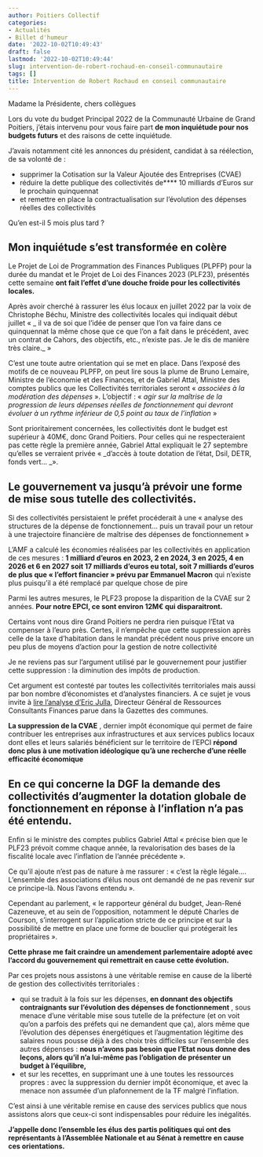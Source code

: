 ```yaml
---
author: Poitiers Collectif
categories:
- Actualités
- Billet d'humeur
date: '2022-10-02T10:49:43'
draft: false
lastmod: '2022-10-02T10:49:44'
slug: intervention-de-robert-rochaud-en-conseil-communautaire
tags: []
title: Intervention de Robert Rochaud en conseil communautaire
---
```


Madame la Présidente, chers collègues

Lors du vote du budget Principal 2022 de la Communauté Urbaine de Grand Poitiers, j’étais intervenu pour vous faire part **de mon inquiétude pour nos budgets futurs** et des raisons de cette inquiétude.

J’avais notamment cité les annonces du président, candidat à sa réélection, de sa volonté de :

  * supprimer la Cotisation sur la Valeur Ajoutée des Entreprises (CVAE)
  * réduire la dette publique des collectivités de**** 10 milliards d’Euros sur le prochain quinquennat
  * et remettre en place la contractualisation sur l’évolution des dépenses réelles des collectivités

Qu’en est-il 5 mois plus tard ? 

## **Mon inquiétude s’est transformée en colère**

Le Projet de Loi de Programmation des Finances Publiques (PLPFP) pour la durée du mandat et le Projet de Loi des Finances 2023 (PLF23), présentés cette semaine **ont fait l’effet d’une douche froide pour les collectivités locales.**

Après avoir cherché à rassurer les élus locaux en juillet 2022 par la voix de Christophe Béchu, Ministre des collectivités locales qui indiquait début juillet « _  il va de soi que l’idée de penser que l’on va faire dans ce quinquennat la même chose que ce que l’on a fait dans le précédent, avec un contrat de Cahors, des objectifs, etc., n’existe pas. Je le dis de manière très claire._ »

C’est une toute autre orientation qui se met en place. Dans l’exposé des motifs de ce nouveau PLPFP, on peut lire sous la plume de Bruno Lemaire, Ministre de l’économie et des Finances, et de Gabriel Attal, Ministre des comptes publics que les Collectivités territoriales seront « _associées à la modération des dépenses_  ». L’objectif : « _agir sur la maîtrise de la progression de leurs dépenses réelles de fonctionnement qui devront évoluer à un rythme inférieur de 0,5 point au taux de l’inflation_  »

Sont prioritairement concernées, les collectivités dont le budget est supérieur à 40M€, donc Grand Poitiers. Pour celles qui ne respecteraient pas cette règle la première année, Gabriel Attal expliquait le 27 septembre qu’elles se verraient privée « _d’accès à toute dotation de l’état, Dsil, DETR, fonds vert...  _».

## **Le gouvernement va jusqu’à prévoir une forme de mise sous tutelle des collectivités.**

Si des collectivités persistaient le préfet procéderait à une « analyse des structures de la dépense de fonctionnement… puis un travail pour un retour à une trajectoire financière de maîtrise des dépenses de fonctionnement »

L’AMF a calculé les économies réalisées par les collectivités en application de ces mesures :  **1 milliard d’euros en 2023, 2 en 2024, 3 en 2025, 4 en 2026 et 6 en 2027 soit 17 milliards d’euros eu total, soit 7 milliards d’euros de plus que «  l’effort financier » prévu par Emmanuel Macron** qui n’existe plus puisqu’il a été remplacé par quelque chose de pire

Parmi les autres mesures, le PLF23 propose la disparition de la CVAE sur 2 années. **Pour notre EPCI, ce sont environ 12M€ qui disparaitront.**

Certains vont nous dire Grand Poitiers ne perdra rien puisque l’Etat va compenser à l’euro près. Certes, il n’empêche que cette suppression après celle de la taxe d’habitation dans le mandat précédent nous prive encore un peu plus de moyens d’action pour la gestion de notre collectivité

Je ne reviens pas sur l’argument utilisé par le gouvernement pour justifier cette suppression : la diminution des impôts de production.

Cet argument est contesté par toutes les collectivités territoriales mais aussi par bon nombre d’économistes et d’analystes financiers. A ce sujet je vous invite à [lire l’analyse d’Eric Julla](https://www.lagazettedescommunes.com/826539/supprimer-la-cvae-doit-il-concerner-les-collectivites-avant-2025/), Directeur Général de Ressources Consultants Finances parue dans la Gazettes des communes.

**La suppression de la CVAE** , dernier impôt économique qui permet de faire contribuer les entreprises aux infrastructures et aux services publics locaux dont elles et leurs salariés bénéficient sur le territoire de l’EPCI **répond donc plus à une motivation idéologique qu’à une recherche d’une réelle efficacité économique**

## En ce qui concerne la DGF la demande des collectivités d’augmenter la dotation globale de fonctionnement en réponse à l’inflation n’a pas été entendu.

Enfin si le ministre des comptes publics Gabriel Attal « précise bien que le PLF23 prévoit comme chaque année, la revalorisation des bases de la fiscalité locale avec l’inflation de l’année précédente ».

Ce qu’il ajoute n’est pas de nature à me rassurer : « c’est la règle légale…. L’ensemble des associations d’élus nous ont demandé de ne pas revenir sur ce principe-là. Nous l’avons entendu ».

Cependant au parlement, « le rapporteur général du budget, Jean-René Cazeneuve, et au sein de l’opposition, notamment le député Charles de Courson, s’interrogent sur l’application stricte de ce principe et sur la possibilité de mettre en place une forme de bouclier qui protégerait les propriétaires ».

**Cette phrase me fait craindre un amendement parlementaire adopté avec l’accord du gouvernement qui remettrait en cause cette évolution.**

Par ces projets nous assistons à une véritable remise en cause de la liberté de gestion des collectivités territoriales :

  * qui se traduit à la fois sur les dépenses, **en donnant des objectifs contraignants sur l’évolution des dépenses de fonctionnement** , sous menace d’une véritable mise sous tutelle de la préfecture (et on voit qu’on a parfois des préfets qui ne demandent que ça), alors même que l’évolution des dépenses énergétiques et l’augmentation légitime des salaires nous pousse déjà à des choix très difficiles sur l’ensemble des autres dépenses : **nous n’avons pas besoin que l’Etat nous donne des leçons, alors qu’il n’a lui-même pas l’obligation de présenter un budget à l’équilibre,**
  * et sur les recettes, en supprimant une à une toutes les ressources propres : avec la suppression du dernier impôt économique, et avec la menace non assumée d’un plafonnement de la TF malgré l’inflation.

C’est ainsi à une véritable remise en cause des services publics que nous assistons alors que ceux-ci sont indispensables pour réduire les inégalités.

**J’appelle donc l’ensemble les élus des partis politiques qui ont des représentants à l’Assemblée Nationale et au Sénat à remettre en cause ces orientations.**

